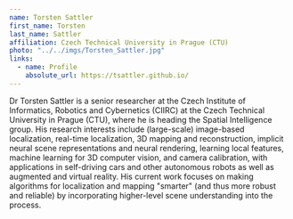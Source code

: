 ```yaml
---
name: Torsten Sattler
first_name: Torsten
last_name: Sattler
affiliation: Czech Technical University in Prague (CTU)
photo: "../../imgs/Torsten_Sattler.jpg"
links:
  - name: Profile
    absolute_url: https://tsattler.github.io/
---
```


Dr Torsten Sattler is a senior researcher at the Czech Institute of Informatics, Robotics and Cybernetics (CIIRC) at the Czech Technical University in Prague (CTU), where he is heading the Spatial Intelligence group. His research interests include (large-scale) image-based localization, real-time localization, 3D mapping and reconstruction, implicit neural scene representations and neural rendering, learning local features, machine learning for 3D computer vision, and camera calibration, with applications in self-driving cars and other autonomous robots as well as augmented and virtual reality. His current work focuses on making algorithms for localization and mapping "smarter" (and thus more robust and reliable) by incorporating higher-level scene understanding into the process.